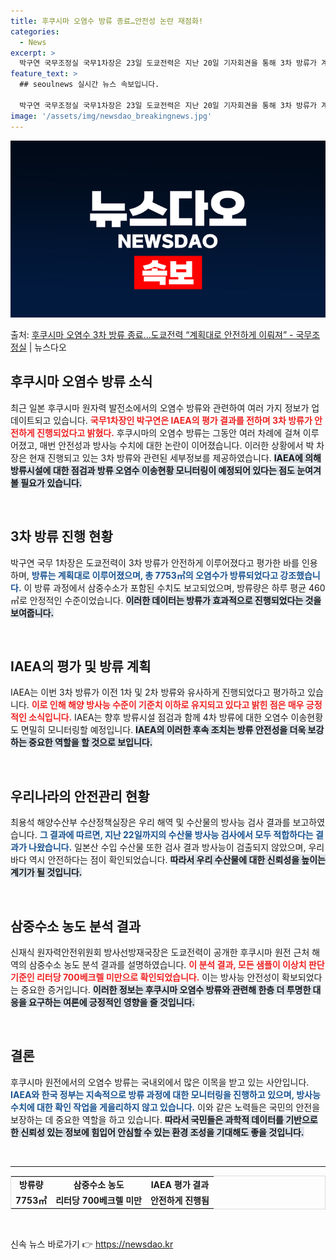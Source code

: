 ```yaml
---
title: 후쿠시마 오염수 방류 종료…안전성 논란 재점화!
categories:
  - News
excerpt: >
  박구연 국무조정실 국무1차장은 23일 도쿄전력은 지난 20일 기자회견을 통해 3차 방류가 계획대로 안전하게 …
feature_text: >
  ## seoulnews 실시간 뉴스 속보입니다.

  박구연 국무조정실 국무1차장은 23일 도쿄전력은 지난 20일 기자회견을 통해 3차 방류가 계획대로 안전하게 …
image: '/assets/img/newsdao_breakingnews.jpg'
---
```


![뉴스다오 속보](/assets/img/newsdao_breakingnews.jpg)

<p>출처: <a href="https://newsdao.kr/2618" rel="dofollow">후쿠시마 오염수 3차 방류 종료…도쿄전력 “계획대로 안전하게 이뤄져”  - 국무조정실</a> | 뉴스다오</p>

<h2 data-ke-size="size26">후쿠시마 오염수 방류 소식</h2>

<p data-ke-size="size16">최근 일본 후쿠시마 원자력 발전소에서의 오염수 방류와 관련하여 여러 가지 정보가 업데이트되고 있습니다. <b><span style="color: #ee2323;">국무1차장인 박구연은 IAEA의 평가 결과를 전하며 3차 방류가 안전하게 진행되었다고 밝혔다.</span></b> 후쿠시마의 오염수 방류는 그동안 여러 차례에 걸쳐 이루어졌고, 매번 안전성과 방사능 수치에 대한 논란이 이어졌습니다. 이러한 상황에서 박 차장은 현재 진행되고 있는 3차 방류와 관련된 세부정보를 제공하였습니다. <b><span style="background-color: #21538527;">IAEA에 의해 방류시설에 대한 점검과 방류 오염수 이송현황 모니터링이 예정되어 있다는 점도 눈여겨볼 필요가 있습니다.</span></b></p>

<p data-ke-size="size16">&nbsp;</p>

<h2 data-ke-size="size26">3차 방류 진행 현황</h2>

<p data-ke-size="size16">박구연 국무 1차장은 도쿄전력이 3차 방류가 안전하게 이루어졌다고 평가한 바를 인용하며, <b><span style="color: #1a5490;">방류는 계획대로 이루어졌으며, 총 7753㎥의 오염수가 방류되었다고 강조했습니다.</span></b> 이 방류 과정에서 삼중수소가 포함된 수치도 보고되었으며, 방류량은 하루 평균 460㎥로 안정적인 수준이었습니다. <b><span style="background-color: #21538527;">이러한 데이터는 방류가 효과적으로 진행되었다는 것을 보여줍니다.</span></b></p>

<p data-ke-size="size16">&nbsp;</p>

<h2 data-ke-size="size26">IAEA의 평가 및 방류 계획</h2>

<p data-ke-size="size16">IAEA는 이번 3차 방류가 이전 1차 및 2차 방류와 유사하게 진행되었다고 평가하고 있습니다. <b><span style="color: #ee2323;">이로 인해 해양 방사능 수준이 기준치 이하로 유지되고 있다고 밝힌 점은 매우 긍정적인 소식입니다.</span></b> IAEA는 향후 방류시설 점검과 함께 4차 방류에 대한 오염수 이송현황도 면밀히 모니터링할 예정입니다. <b><span style="background-color: #21538527;">IAEA의 이러한 후속 조치는 방류 안전성을 더욱 보강하는 중요한 역할을 할 것으로 보입니다.</span></b></p>

<p data-ke-size="size16">&nbsp;</p>

<h2 data-ke-size="size26">우리나라의 안전관리 현황</h2>

<p data-ke-size="size16">최용석 해양수산부 수산정책실장은 우리 해역 및 수산물의 방사능 검사 결과를 보고하였습니다. <b><span style="color: #1a5490;">그 결과에 따르면, 지난 22일까지의 수산물 방사능 검사에서 모두 적합하다는 결과가 나왔습니다.</span></b> 일본산 수입 수산물 또한 검사 결과 방사능이 검출되지 않았으며, 우리 바다 역시 안전하다는 점이 확인되었습니다. <b><span style="background-color: #21538527;">따라서 우리 수산물에 대한 신뢰성을 높이는 계기가 될 것입니다.</span></b></p>

<p data-ke-size="size16">&nbsp;</p>

<h2 data-ke-size="size26">삼중수소 농도 분석 결과</h2>

<p data-ke-size="size16">신재식 원자력안전위원회 방사선방재국장은 도쿄전력이 공개한 후쿠시마 원전 근처 해역의 삼중수소 농도 분석 결과를 설명하였습니다. <b><span style="color: #ee2323;">이 분석 결과, 모든 샘플이 이상치 판단기준인 리터당 700베크렐 미만으로 확인되었습니다.</span></b> 이는 방사능 안전성이 확보되었다는 중요한 증거입니다. <b><span style="background-color: #21538527;">이러한 정보는 후쿠시마 오염수 방류와 관련해 한층 더 투명한 대응을 요구하는 여론에 긍정적인 영향을 줄 것입니다.</span></b></p>

<p data-ke-size="size16">&nbsp;</p>

<h2 data-ke-size="size26">결론</h2>

<p data-ke-size="size16">후쿠시마 원전에서의 오염수 방류는 국내외에서 많은 이목을 받고 있는 사안입니다. <b><span style="color: #1a5490;">IAEA와 한국 정부는 지속적으로 방류 과정에 대한 모니터링을 진행하고 있으며, 방사능 수치에 대한 확인 작업을 게을리하지 않고 있습니다.</span></b> 이와 같은 노력들은 국민의 안전을 보장하는 데 중요한 역할을 하고 있습니다. <b><span style="background-color: #21538527;">따라서 국민들은 과학적 데이터를 기반으로 한 신뢰성 있는 정보에 힘입어 안심할 수 있는 환경 조성을 기대해도 좋을 것입니다.</span></b></p>

<p data-ke-size="size16">&nbsp;</p>

<hr />

<table style="width: 100%; border: 1px solid #ddd;">
    <tr>
        <td style="text-align: center; height: 17px;"><b>방류량</b></td>
        <td style="text-align: center; height: 17px;"><b>삼중수소 농도</b></td>
        <td style="text-align: center; height: 17px;"><b>IAEA 평가 결과</b></td>
    </tr>
    <tr>
        <td style="text-align: center; height: 17px;"><b>7753㎥</b></td>
        <td style="text-align: center; height: 17px;"><b>리터당 700베크렐 미만</b></td>
        <td style="text-align: center; height: 17px;"><b>안전하게 진행됨</b></td>
    </tr>
</table> 

<p data-ke-size="size16">&nbsp;</p> 

신속 뉴스 바로가기 👉 <a href="https://newsdao.kr" rel="dofollow">https://newsdao.kr</a>


